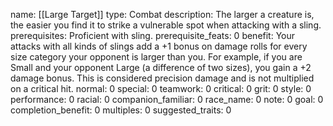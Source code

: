 name: [[Large Target]]
type: Combat
description: The larger a creature is, the easier you find it to strike a vulnerable spot when attacking with a sling.
prerequisites: Proficient with sling.
prerequisite_feats: 0
benefit: Your attacks with all kinds of slings add a +1 bonus on damage rolls for every size category your opponent is larger than you. For example, if you are Small and your opponent Large (a difference of two sizes), you gain a +2 damage bonus. This is considered precision damage and is not multiplied on a critical hit.
normal: 0
special: 0
teamwork: 0
critical: 0
grit: 0
style: 0
performance: 0
racial: 0
companion_familiar: 0
race_name: 0
note: 0
goal: 0
completion_benefit: 0
multiples: 0
suggested_traits: 0
